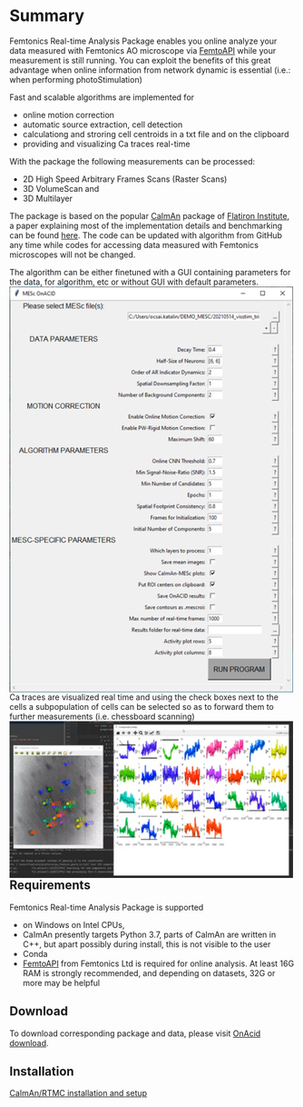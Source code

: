 # Summary

Femtonics Real-time Analysis Package enables you online analyze your data measured with Femtonics AO microscope
via [FemtoAPI](https://kb.femtonics.eu/display/SUP/FemtoAPI+1.0) while your measurement is still running. You can exploit the benefits of this great advantage
when online information from network dynamic is essential (i.e.: when performing photoStimulation)

Fast and scalable algorithms are implemented for
- online motion correction
- automatic source extraction, cell detection 
- calculationg and stroring cell centroids in a txt file and on the clipboard
- providing and visualizing Ca traces real-time

With the package the following measurements can be processed:
- 2D High Speed Arbitrary Frames Scans (Raster Scans)
- 3D VolumeScan and 
- 3D Multilayer 

The package is based on the popular [CaImAn](https://github.com/flatironinstitute/CaImAn) package of [Flatiron Institute](https://www.simonsfoundation.org/flatiron/), a paper explaining most of the 
implementation details and benchmarking can be found [here](https://elifesciences.org/articles/38173). The code can be updated with algorithm from GitHub
any time while codes for accessing data measured with Femtonics microscopes will not be changed.

The algorithm can be either finetuned with a GUI containing parameters for the data, for algorithm, etc or without GUI with default parameters.
<img src="https://github.com/Femtonics/FemtoAPI/blob/main/OnAcid/doc/img/Picture1.png" width="500" align="left">

Ca traces are visualized real time and using the check boxes next to the cells a subpopulation of cells can be selected so as to forward them to further measurements (i.e. chessboard scanning)
<img src="https://github.com/Femtonics/FemtoAPI/blob/main/OnAcid/doc/img/Picture2.png" width="500" align="left">

## Requirements

Femtonics Real-time Analysis Package is supported
- on Windows on Intel CPUs,
- CaImAn presently targets Python 3.7, parts of CaImAn are written in C++, but apart possibly during install, this is not visible to the user
- Conda
- [FemtoAPI](https://kb.femtonics.eu/display/SUP/FemtoAPI+1.0) from Femtonics Ltd is required for online analysis. At least 16G RAM is strongly recommended, and depending on datasets, 32G or more may be helpful

## Download

To download corresponding package and data, please visit [OnAcid download](https://github.com/Kata5/FemtoOnAcid).

## Installation

[CaImAn/RTMC installation and setup](https://kb.femtonics.eu/pages/viewpage.action?pageId=51914704)
